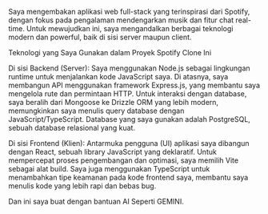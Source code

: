 Saya mengembakan aplikasi web full-stack yang terinspirasi dari Spotify, dengan fokus pada pengalaman mendengarkan musik dan fitur chat real-time. Untuk mewujudkan ini, saya mengandalkan berbagai teknologi modern dan powerful, baik di sisi server maupun client.

Teknologi yang Saya Gunakan dalam Proyek Spotify Clone Ini

Di sisi Backend (Server):
Saya menggunakan Node.js sebagai lingkungan runtime untuk menjalankan kode JavaScript saya. Di atasnya, saya membangun API menggunakan framework Express.js, yang membantu saya mengelola rute dan permintaan HTTP. Untuk interaksi dengan database, saya beralih dari Mongoose ke Drizzle ORM yang lebih modern, memungkinkan saya menulis query database dengan JavaScript/TypeScript. Database yang saya gunakan adalah PostgreSQL, sebuah database relasional yang kuat.

Di sisi Frontend (Klien):
Antarmuka pengguna (UI) aplikasi saya dibangun dengan React, sebuah library JavaScript yang deklaratif. Untuk mempercepat proses pengembangan dan optimasi, saya memilih Vite sebagai alat build. Saya juga menggunakan TypeScript untuk menambahkan tipe keamanan pada kode frontend saya, membantu saya menulis kode yang lebih rapi dan bebas bug.

Dan ini saya buat dengan bantuan AI Seperti GEMINI.
